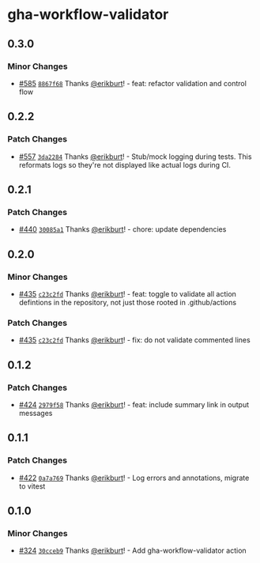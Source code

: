 # gha-workflow-validator

## 0.3.0

### Minor Changes

- [#585](https://github.com/smartcontractkit/.github/pull/585)
  [`8867f68`](https://github.com/smartcontractkit/.github/commit/8867f681a3b908ab81d5f023c8d7021503670d4c)
  Thanks [@erikburt](https://github.com/erikburt)! - feat: refactor validation
  and control flow

## 0.2.2

### Patch Changes

- [#557](https://github.com/smartcontractkit/.github/pull/557)
  [`3da2284`](https://github.com/smartcontractkit/.github/commit/3da22843af54e81d2ccbd79903bbd28bd3098f3b)
  Thanks [@erikburt](https://github.com/erikburt)! - Stub/mock logging during
  tests. This reformats logs so they're not displayed like actual logs during
  CI.

## 0.2.1

### Patch Changes

- [#440](https://github.com/smartcontractkit/.github/pull/440)
  [`30085a1`](https://github.com/smartcontractkit/.github/commit/30085a1fa888c180e72d208b0436426f128fa394)
  Thanks [@erikburt](https://github.com/erikburt)! - chore: update dependencies

## 0.2.0

### Minor Changes

- [#435](https://github.com/smartcontractkit/.github/pull/435)
  [`c23c2fd`](https://github.com/smartcontractkit/.github/commit/c23c2fdae45b62f6918ccee1d03171e7068dde8b)
  Thanks [@erikburt](https://github.com/erikburt)! - feat: toggle to validate
  all action defintions in the repository, not just those rooted in
  .github/actions

### Patch Changes

- [#435](https://github.com/smartcontractkit/.github/pull/435)
  [`c23c2fd`](https://github.com/smartcontractkit/.github/commit/c23c2fdae45b62f6918ccee1d03171e7068dde8b)
  Thanks [@erikburt](https://github.com/erikburt)! - fix: do not validate
  commented lines

## 0.1.2

### Patch Changes

- [#424](https://github.com/smartcontractkit/.github/pull/424)
  [`2979f58`](https://github.com/smartcontractkit/.github/commit/2979f58bad57a678d8cd9da331fa5ac2f2b5bd49)
  Thanks [@erikburt](https://github.com/erikburt)! - feat: include summary link
  in output messages

## 0.1.1

### Patch Changes

- [#422](https://github.com/smartcontractkit/.github/pull/422)
  [`0a7a769`](https://github.com/smartcontractkit/.github/commit/0a7a769a8337f5a789c63fabb61d45dfc8fec4b7)
  Thanks [@erikburt](https://github.com/erikburt)! - Log errors and annotations,
  migrate to vitest

## 0.1.0

### Minor Changes

- [#324](https://github.com/smartcontractkit/.github/pull/324)
  [`30cceb9`](https://github.com/smartcontractkit/.github/commit/30cceb962551379e78490979e847e367bf5aae60)
  Thanks [@erikburt](https://github.com/erikburt)! - Add gha-workflow-validator
  action
